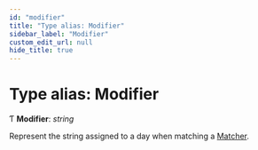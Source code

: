 ```yaml
---
id: "modifier"
title: "Type alias: Modifier"
sidebar_label: "Modifier"
custom_edit_url: null
hide_title: true
---
```


# Type alias: Modifier

Ƭ **Modifier**: *string*

Represent the string assigned to a day when matching a [Matcher](matcher.md).
